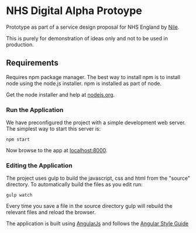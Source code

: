 # NHS Digital Alpha Protoype

Prototype as part of a service design proposal for NHS England by [Nile](https://nilehq.com).

This is purely for demonstration of ideas only and not to be used in production.

## Requirements

Requires npm package manager. The best way to install npm is to install node using the node.js installer. npm is installed as part of node.

Get the node installer and help at [nodejs.org](https://nodejs.org).

### Run the Application

We have preconfigured the project with a simple development web server. The simplest way to start
this server is:

```
npm start
```

Now browse to the app at [localhost:8000](http://localhost:8000).

### Editing the Application

The project uses gulp to build the javascript, css and html from the "source" directory. To automatically build the files as you edit run:

```
gulp watch
```

Every time you save a file in the source directory gulp will rebuild the relevant files and reload the browser.

The application is built using [AngularJs](https://angularjs.org/) and follows the [Angular Style Guide](https://github.com/johnpapa/angular-styleguide/blob/master/a1/README.md)
